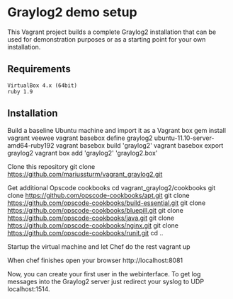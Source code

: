 # Graylog2 demo setup
This Vagrant project builds a complete Graylog2 installation that can be used
for demonstration purposes or as a starting point for your own installation.

## Requirements
    VirtualBox 4.x (64bit)
    ruby 1.9

## Installation
Build a baseline Ubuntu machine and import it as a Vagrant box
    gem install vagrant veewee
    vagrant basebox define graylog2 ubuntu-11.10-server-amd64-ruby192
    vagrant basebox build 'graylog2'
    vagrant basebox export graylog2
    vagrant box add 'graylog2' 'graylog2.box'

Clone this repository
    git clone https://github.com/mariussturm/vagrant_graylog2.git

Get additional Opscode cookbooks
    cd vagrant_graylog2/cookbooks
    git clone https://github.com/opscode-cookbooks/apt.git
    git clone https://github.com/opscode-cookbooks/build-essential.git
    git clone https://github.com/opscode-cookbooks/bluepill.git
    git clone https://github.com/opscode-cookbooks/java.git
    git clone https://github.com/opscode-cookbooks/nginx.git
    git clone https://github.com/opscode-cookbooks/runit.git
    cd ..

Startup the virtual machine and let Chef do the rest
    vagrant up

When chef finishes open your browser 
    http://localhost:8081

Now, you can create your first user in the webinterface.
To get log messages into the Graylog2 server just redirect your syslog to UDP localhost:1514.

